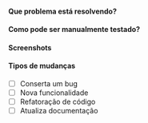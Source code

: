 #### Que problema está resolvendo?

<!-- Marque o número da issue ou link a task do Jira -->

#### Como pode ser manualmente testado?

#### Screenshots

<!-- Se aplicável, se não apague essa seção -->

#### Tipos de mudanças

<!-- Marque com x o que se encaixa nas suas mudanças-->

- [ ] Conserta um bug
- [ ] Nova funcionalidade
- [ ] Refatoração de código
- [ ] Atualiza documentação
